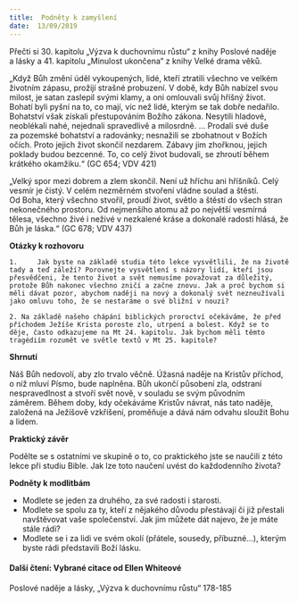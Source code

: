 ```yaml
---
title:  Podněty k zamyšlení
date:  13/09/2019
---
```


Přečti si 30. kapitolu „Výzva k duchovnímu růstu“ z knihy Poslové naděje a lásky a 41. kapitolu „Minulost ukončena“ z knihy Velké drama věků.

„Když Bůh změní úděl vykoupených, lidé, kteří ztratili všechno ve velkém životním zápasu, prožijí strašné probuzení. V době, kdy Bůh nabízel svou milost, je satan zaslepil svými klamy, a oni omlouvali svůj hříšný život. Bohatí byli pyšní na to, co mají, víc než lidé, kterým se tak dobře nedařilo. Bohatství však získali přestupováním Božího zákona. Nesytili hladové, neoblékali nahé, nejednali spravedlivě a milosrdně. ... Prodali své duše za pozemské bohatství a radovánky; nesnažili se zbohatnout v Božích očích. Proto jejich život skončil nezdarem. Zábavy jim zhořknou, jejich poklady budou bezcenné. To, co celý život budovali, se zhroutí během krátkého okamžiku.“ (GC 654; VDV 421)

„Velký spor mezi dobrem a zlem skončil. Není už hříchu ani hříšníků. Celý vesmír je čistý. V celém nezměrném stvoření vládne soulad a štěstí. Od Boha, který všechno stvořil, proudí život, světlo a štěstí do všech stran nekonečného prostoru. Od nejmenšího atomu až po největší vesmírná tělesa, všechno živé i neživé v nezkalené kráse a dokonalé radosti hlásá, že Bůh je láska.“ (GC 678; VDV 437)

**Otázky k rozhovoru**

`1. 	Jak byste na základě studia této lekce vysvětlili, že na životě tady a teď záleží? Porovnejte vysvětlení s názory lidí, kteří jsou přesvědčeni, že tento život a svět nemusíme považovat za důležitý, protože Bůh nakonec všechno zničí a začne znovu. Jak a proč bychom si měli dávat pozor, abychom naději na nový a dokonalý svět nezneužívali jako omluvu toho, že se nestaráme o své bližní v nouzi?`

`2.	Na základě našeho chápání biblických proroctví očekáváme, že před příchodem Ježíše Krista poroste zlo, utrpení a bolest. Když se to děje, často odkazujeme na Mt 24. kapitolu. Jak bychom měli těmto tragédiím rozumět ve světle textů v Mt 25. kapitole?`

**Shrnutí**

Náš Bůh nedovolí, aby zlo trvalo věčně. Úžasná naděje na Kristův příchod, o níž mluví Písmo, bude naplněna. Bůh ukončí působení zla, odstraní nespravedlnost a stvoří svět nově, v souladu se svým původním záměrem. Během doby, kdy očekáváme Kristův návrat, nás tato naděje, založená na Ježíšově vzkříšení, proměňuje a dává nám odvahu sloužit Bohu a lidem.

**Praktický závěr**

Podělte se s ostatními ve skupině o to, co praktického jste se naučili z této lekce při studiu Bible. Jak lze toto naučení uvést do každodenního života?

**Podněty k modlitbám**

- Modlete se jeden za druhého, za své radosti i starosti.
- Modlete se spolu za ty, kteří z nějakého důvodu přestávají či již přestali navštěvovat vaše společenství. Jak jim můžete dát najevo, že je máte stále rádi?
- Modlete se i za lidi ve svém okolí (přátele, sousedy, příbuzné…), kterým byste rádi představili Boží lásku.

#### Další čtení: Vybrané citace od Ellen Whiteové

Poslové naděje a lásky, „Výzva k duchovnímu růstu“ 178-185